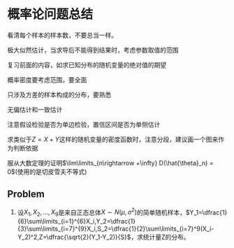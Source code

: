 # 概率论问题总结

看清每个样本的样本数，不要总当一样。

极大似然估计，当求导后不能得到结果时，考虑参数取值的范围

复习前面的内容，如求已知分布的随机变量的绝对值的期望

概率密度要考虑范围，要全面

只涉及方差的样本构成的分布，要熟悉

无偏估计和一致估计

注意假设检验是否为单边检验，置信区间是否为单侧估计

求类似于$Z=X+Y$这样的随机变量的密度函数时，注意分段，建议画一个图来作为判断依据

服从大数定理的证明$\lim\limits_{n\rightarrow +\infty} D(\hat{\theta}_n) = 0$(使用的是切皮雪夫不等式)

## Problem

1. 设$X_1,X_2,...,X_9$是来自正态总体$X\sim N(\mu,\sigma^2)$的简单随机样本，$Y_1=\dfrac{1}{6}\sum\limits_{i=1}^{6}X_i,Y_2=\dfrac{1}{3}\sum\limits_{i=7}^{9}X_i,S_2=\dfrac{1}{2}\sum\limits_{i=7}^9(X_i-Y_2)^2,Z=\dfrac{\sqrt{2}(Y_1-Y_2)}{S}$，求统计量Z的分布。
